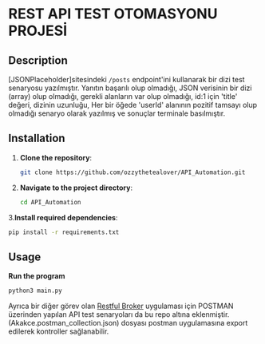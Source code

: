 # REST API TEST OTOMASYONU PROJESİ

## Description
[JSONPlaceholder]sitesindeki `/posts` endpoint'ini kullanarak bir dizi test senaryosu yazılmıştır.
Yanıtın başarılı olup olmadığı, JSON verisinin bir dizi (array) olup olmadığı, gerekli alanların var olup olmadığı, id:1 için 'title' değeri, dizinin uzunluğu, Her bir öğede 'userId' alanının pozitif tamsayı olup olmadığı senaryo olarak yazılmış ve sonuçlar terminale basılmıştır.

## Installation

1. **Clone the repository**:
   ```bash
   git clone https://github.com/ozzythetealover/API_Automation.git
   ```
2. **Navigate to the project directory**:
   ```bash
   cd API_Automation
   ```
3.**Install required dependencies**:
   ```bash
   pip install -r requirements.txt
   ```


## Usage
**Run the program**
   ```bash
python3 main.py
```

Ayrıca bir diğer görev olan [Restful Broker](https://restful-booker.herokuapp.com) uygulaması için POSTMAN üzerinden yapılan API test senaryoları da bu repo altına eklenmiştir. (Akakce.postman_collection.json) dosyası postman uygulamasına export edilerek kontroller sağlanabilir.

